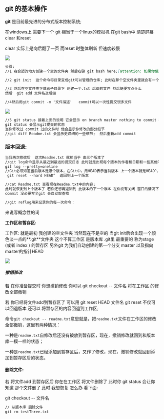 ## **git 的基本操作**



**git** 是目前最先进的分布式版本控制系统;

在windows上 需要下一个 git 相当于一个linux的模拟机 在git bash中  清楚屏幕 clear 和reset

clear 实际上是向后翻了一页 而reset 时整体刷新 但速度较慢



![](D:\QQ截图\git基本操作.PNG)

```markdown
步骤:
//1 在合适的地方创建一个空的文件夹 然后右键 git bash here;[attention: 如果你使用Windows系统，为了避免遇到各种莫名其妙的问题，请确保目录名（包括父目录）不包含中文。]

//2 git init  这个命令将目录变成git可以管理的仓库; 此时在那个空文件夹里就会有一个 .git的文件夹

//3 然后在空文件夹下或者子目录下 创建一个.txt 后缀的文件 然后随便写点什么
然后  git add 文件名及后缀

//4然后用git commit -m '文件描述'   commit可以一次性提交很多文件

```



![](D:\QQ截图\git基本操作-1.PNG)

```markdown
//5 git status 接着上面的说明 它会显示 on branch master nothing to commit 在master 分支上(master 是默认的就有的分支) 没有什么要去提交;
git status 会显示git提交的状态
当你修改过 commit 过的文件时 他会显示你修改的部分细节
//git diff Readme.txt 会显示更详细的一些细节;  然后重新add commit

```



### **版本回退:**

```markdown
当我再次修改后  这次Readme.txt 就相当于 由三个版本了
//git log命令显示从最近到最远的提交日志 此时就是出现每个版本的作者和日期和一些其他不知道的玩意儿 反正我看着同冗长的 用下面的命令来让提交日志变得更简洁;
git log --pretty=oneline
//Git必须知道当前版本是哪个版本，在Git中，用HEAD表示当前版本 上一个版本就是HEAD^，上上一个版本就是HEAD^^，当然往上100个版本写100个^比较容易数不过来，所以写成HEAD~100。
 git reset --hard HEAD^  返回到上一个版本

//cat Readme.txt 查看现在Readme.txt中的内容;
此时就恢复到上个版本了 若你还想再返回到 此版本的下一个版本 在你没有关闭 窗口的情况下 往上翻 取 commit ID的前几位 然后按照git reset --hard 3610662b 
commit 没必要写全git 会自动取查找

//git reflog用来记录你的每一次命令：
```



来说写概念性的词

**工作区和暂存区:**

工作区: 就是最初 我创建的空文件夹 当然现在不是空的 当git init后会出现一个颜色淡一点的**.git**文件夹 这个不算工作区 是版本库  .git里 最重要的 称为stage (或者 index ) 的暂存区 另外git 为我们自动创建的第一个分支 master  以及指向master的指针HEAD 



![](D:\QQ截图\git过程.PNG)



##### **撤销修改**

若 在你准备提交时 你想撤销修改  你可以 git checkout -- 文件名 将在工作区 的修改全部撤销  

若 你已经将文件add到暂存区了 可以用 git reset HEAD 文件名    git reset 不仅可以回退版本 还可以 将暂存区的内容回退到工作区;





命令`git checkout -- readme.txt`意思就是，把`readme.txt`文件在工作区的修改全部撤销，这里有两种情况：

一种是`readme.txt`自修改后还没有被放到暂存区，现在，撤销修改就回到和版本库一模一样的状态；

一种是`readme.txt`已经添加到暂存区后，又作了修改，现在，撤销修改就回到添加到暂存区后的状态。





#### **删除文件:**

若 将文件add 到暂存区后 你在在工作区 将文件删除了 此时你 git status 会让你知道 那个文件删了 此时 我想恢复 怎么办 看下面:

git checkout -- 文件名 

```markdown
// 从版本库 删除文件
git rm testThree.txt
```


